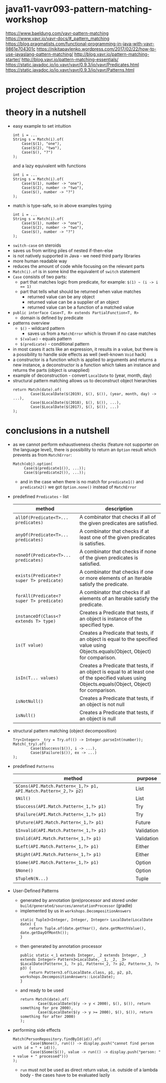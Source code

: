 # java11-vavr093-pattern-matching-workshop

https://www.baeldung.com/vavr-pattern-matching
https://www.vavr.io/vavr-docs/#_pattern_matching
https://blog.pragmatists.com/functional-programming-in-java-with-vavr-9861e704301c
https://nikitapavlenko.wordpress.com/2017/02/22/how-to-use-javaslang-pattern-matching/
http://blog.vavr.io/pattern-matching-starter/
http://blog.vavr.io/pattern-matching-essentials/
https://static.javadoc.io/io.vavr/vavr/0.9.3/io/vavr/Predicates.html
https://static.javadoc.io/io.vavr/vavr/0.9.3/io/vavr/Patterns.html

# project description

# theory in a nutshell
* easy example to set intuition
    ```
    int i = ...
    String s = Match(i).of(
        Case($(1), "one"),
        Case($(2), "two"),
        Case($(), "?")
    );
    ```
    and a lazy equivalent with functions
    ```
    int i = ...
    String s = Match(i).of(
        Case($(1), number -> "one"),
        Case($(2), number -> "two"),
        Case($(), number -> "?")
    );
    ```
* match is type-safe, so in above examples typing
    ```
    int i = ...
    String s = Match(i).of(
        Case($(1), number -> "one"),
        Case($(2), number -> "two"),
        Case($(), number -> "?")
    );
    ```
* `switch-case` on steroids
* saves us from writing piles of nested if-then-else
* is not natively supported in Java - we need third party libraries
* more human readable way
* reduces the amount of code while focusing on the relevant parts
* `Match(i).of` is in some kind the equivalent of `switch` statement
* `Case` consists of two parts:
    * part that matches logic from predicate, for example: `$(1) ~ (i -> i == 1)`
    * part that tells what should be returned when value matches
        * returned value can be any object 
        * returned value can be a supplier of an object
        * returned value can be a function of a matched value
* `public interface Case<T, R> extends PartialFunction<T, R>`
    * domain is defined by predicate
* patterns overview
    * `$()` - wildcard pattern
        * saves us from a `MatchError` which is thrown if no case matches
    * `$(value)` - equals pattern
    * `$(predicate)` - conditional pattern
* in most cases it acts like an expression, it results in a value, but there is a
possibility to handle side effects as well (well-known `Void` hack)
* a constructor is a function which is applied to arguments and returns a new instance, 
a deconstructor is a function which takes an instance and returns the parts (object is unapplied)
* example of deconstruction - convert `LocalDate` to (year, month, day)
* structural pattern matching allows us to deconstruct object hierarchies
    ```
    return Match(date).of(
            Case($LocalDate($(2019), $(), $()), (year, month, day) -> ...),
            Case($LocalDate($(2018), $(), $()), ...),
            Case($LocalDate($(2017), $(), $()), ...)
    );
    ```

# conclusions in a nutshell
* as we cannot perform exhaustiveness checks (feature not supporter on the language level), 
there is possibility to return an `Option` result which prevents as from `MatchError`:
    ```
    Match(obj).option(
         Case($(predicate1()), ...));
         Case($(predicate2()), ...));
    ```
    * and in the case when there is no match for `predicate1()` and `predicate2()`
    we got `Option.none()` instead of `MatchError`
* predefined `Predicates` - list

    |method   |description   |
    |---|---|
    |`allOf(Predicate<T>... predicates)`          |A combinator that checks if all of the given predicates are satisfied.   |
    |`anyOf(Predicate<T>... predicates)`          |A combinator that checks if at least one of the given predicates is satisfies.   |
    |`noneOf(Predicate<T>... predicates)`         |A combinator that checks if none of the given predicates is satisfied.   |
    |`exists(Predicate<? super T> predicate)`     |A combinator that checks if one or more elements of an Iterable satisfy the predicate.   |
    |`forAll(Predicate<? super T> predicate)`     |A combinator that checks if all elements of an Iterable satisfy the predicate.   |
    |`instanceOf(Class<? extends T> type)`        |Creates a Predicate that tests, if an object is instance of the specified type.   |
    |`is(T value)`                                |Creates a Predicate that tests, if an object is equal to the specified value using  Objects.equals(Object, Object) for comparison.   |
    |`isIn(T... values)`                          |Creates a Predicate that tests, if an object is equal to at least one of the specified values using Objects.equals(Object, Object) for comparison.   |
    |`isNotNull()`                                |Creates a Predicate that tests, if an object is not null   |
    |`isNull()`                                   |Creates a Predicate that tests, if an object is null   |
* structural pattern matching (object decomposition)
    ```
    Try<Integer> _try = Try.of(() -> Integer.parseInt(number));
    Match(_try).of(
            Case($Success($()), i -> ...),
            Case($Failure($()), ex -> ...)
    );
    ```
* predefined `Patterns`

    |method   |purpose   |
    |---|---|
    |`$Cons(API.Match.Pattern<_1,?> p1, API.Match.Pattern<_2,?> p2)`        |List   |
    |`$Nil()`                                  |List  |
    |`$Success(API.Match.Pattern<_1,?> p1)`    |Try  |
    |`$Failure(API.Match.Pattern<_1,?> p1)`    |Try  |
    |`$Future(API.Match.Pattern<_1,?> p1)`     |Future  |
    |`$Invalid(API.Match.Pattern<_1,?> p1)`    |Validation  |
    |`$Valid(API.Match.Pattern<_1,?> p1)`      |Validation  |
    |`$Left(API.Match.Pattern<_1,?> p1)`       |Either  |
    |`$Right(API.Match.Pattern<_1,?> p1)`      |Either  |
    |`$Some(API.Match.Pattern<_1,?> p1)`       |Option  |
    |`$None()`                                 |Option |
    |`$TupleN(N...)`                           |Tuple  |
* User-Defined Patterns
    * generated by annotation (pre)processor and stored under 
    `build/generated/sources/annotationProcessor` (gradle)
    * implemented by us in `workshops.DecompositionAnswers`
        ```
        static Tuple3<Integer, Integer, Integer> LocalDate(LocalDate date) {
            return Tuple.of(date.getYear(), date.getMonthValue(), date.getDayOfMonth());
        }
        ```
    * then generated by annotation processor
        ```
        public static <_1 extends Integer, _2 extends Integer, _3 extends Integer> Pattern3<LocalDate, _1, _2, _3> $LocalDate(Pattern<_1, ?> p1, Pattern<_2, ?> p2, Pattern<_3, ?> p3) {
            return Pattern3.of(LocalDate.class, p1, p2, p3, workshops.DecompositionAnswers::LocalDate);
        }
        ```
    * and ready to be used
        ```
        return Match(date).of(
                Case($LocalDate($(y -> y < 2000), $(), $()), return something for pre 2000),
                Case($LocalDate($(y -> y >= 2000), $(), $()), return something for after 2000)
        );
        ```
    
* performing side effects
    ```
    Match(PersonRepository.findById(id)).of(
            Case($None(), run(() -> display.push("cannot find person with id = " + id))),
            Case($Some($()), value -> run(() -> display.push("person: " + value + " processed")))
    );
    ```
    * `run` must not be used as direct return value, i.e. outside of a lambda body - 
    the cases have to be evaluated lazily